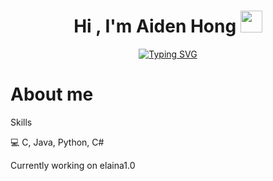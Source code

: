 
<h1 align="center"><b>Hi , I'm Aiden Hong </b><img src="https://media.giphy.com/media/hvRJCLFzcasrR4ia7z/giphy.gif" width="35"></h1>
<!--  -->
<p align="center">
  <a href="https://git.io/typing-svg"><img src="https://readme-typing-svg.demolab.com?font=Fira+Code&weight=600&size=25&pause=1000&color=5F49F7&random=false&width=435&lines=University+of+Washington+Seattle;Electrical+%26+Computer+Engineering" alt="Typing SVG" /></a>
</p>

# About me

Skills

:computer: C, Java, Python, C#

Currently working on elaina1.0

